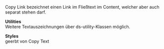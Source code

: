 Copy Link bezeichnet einen Link im Fließtext im Content, welcher aber auch separat stehen darf.

__Utilities__  
Weitere Textauszeichnungen über ds-utility-Klassen möglich.

__Styles__  
geerbt von Copy Text

